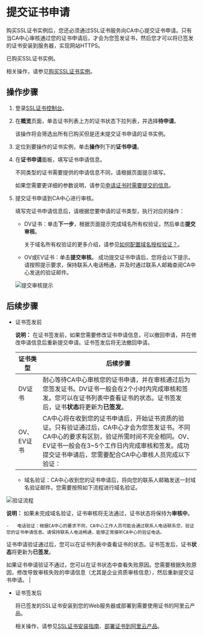 # 提交证书申请

购买SSL证书实例后，您还必须通过SSL证书服务向CA中心提交证书申请。只有当CA中心审核通过您的证书申请后，才会为您签发证书，然后您才可以将已签发的证书安装到服务器，实现网站HTTPS。

已购买SSL证书实例。

相关操作，请参见[购买SSL证书实例](/intl.zh-CN/证书购买/购买SSL证书实例.md)。

## 操作步骤

1.  登录[SSL证书控制台](https://yundunnext.console.aliyun.com/?p=cas)。

2.  在**概览**页面，单击证书列表上方的证书状态下拉列表，并选择**待申请**。

    该操作将会筛选出所有已购买但是还未提交证书申请的证书实例。

3.  定位到要操作的证书实例，单击**操作**列下的**证书申请**。

4.  在**证书申请**面板，填写证书申请信息。

    不同类型的证书需要提供的申请信息不同，请根据页面提示填写。

    如果您需要更详细的参数说明，请参见[申请证书时需要提交的信息](/intl.zh-CN/证书申请/申请证书时需要提交的信息.md)。

5.  提交证书申请到CA中心进行审核。

    填写完证书申请信息后，请根据您要申请的证书类型，执行对应的操作：

    -   DV证书：单击**下一步**，根据页面提示完成域名所有权验证，然后单击**提交审核**。

        关于域名所有权验证的更多介绍，请参见[如何配置域名授权验证？](/intl.zh-CN/证书申请/常见问题/如何配置域名授权验证？.md)。

    -   OV或EV证书：单击**提交审核**。
    成功提交证书申请后，您将会以下提示。请按照提示要求，保持联系人电话畅通，并及时通过联系人邮箱查阅CA中心发送的验证邮件。

    ![提交审核提示](https://static-aliyun-doc.oss-accelerate.aliyuncs.com/assets/img/zh-CN/9028800161/p211277.png)


## 后续步骤

-   证书签发前

    **说明：** 在证书签发前，如果您需要修改证书申请信息，可以撤回申请，并在修改申请信息后重新提交申请。证书签发后将无法撤回申请。

    |证书类型|后续步骤|
    |----|----|
    |DV证书|耐心等待CA中心审核您的证书申请，并在审核通过后为您签发证书。DV证书一般会在2个小时内完成审核和签发。您可以在证书列表中查看证书的状态。证书签发后，证书**状态**将更新为**已签发**。 |
    |OV、EV证书|CA中心将在收到您的证书申请后，开始证书资质的验证。只有验证通过后，CA中心才会为您签发证书。不同CA中心的要求有区别，验证所需时间不完全相同。OV、EV证书一般会在3~5个工作日内完成审核和签发。成功提交证书申请后，您需要配合CA中心审核人员完成以下验证：

    -   域名验证：CA中心收到您的证书申请后，将向您的联系人邮箱发送一封域名验证邮件。您需要按照如下流程进行域名验证。

![验证流程](https://static-aliyun-doc.oss-accelerate.aliyuncs.com/assets/img/zh-CN/4377029951/p6087.jpg)

**说明：** 如果未完成域名验证，证书审核将无法通过，证书状态将保持为**审核中**。

    -   电话验证：根据CA中心的要求不同，CA中心工作人员可能会通过联系人电话联系您，验证您的证书申请信息。请保持联系人电话畅通，能够正常接听CA中心的验证电话。
证书申请验证通过后，您可以在证书列表中查看证书的状态。证书签发后，证书**状态**将更新为**已签发**。

如果证书申请验证不通过，您可以在证书状态中查看失败原因。您需要根据失败原因，修改导致审核失败的申请信息（尤其是企业资质审核信息），然后重新提交证书申请。 |

-   证书签发后

    将已签发的SSL证书安装到您的Web服务器或部署到需要使用证书的阿里云产品。

    相关操作，请参见[SSL证书安装指南](/intl.zh-CN/证书安装/SSL证书安装指南.md)、[部署证书到阿里云产品](/intl.zh-CN/证书安装/部署证书到阿里云产品.md)。


